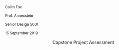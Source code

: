 <sub>Collin Fox</sub>

<sub>Prof. Annexstein</sub>

<sub>Senior Design 5001</sub>

<sub>15 September 2019</sub>

<p align="center">Capstone Project Assessment</p>
